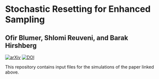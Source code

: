 # Stochastic Resetting for Enhanced Sampling  
## Ofir Blumer, Shlomi Reuveni, and Barak Hirshberg

[![arXiv](http://img.shields.io/badge/arXiv-2211.07746-B31B1B.svg)](arXiv:2210.00558)
[![DOI](http://img.shields.io/badge/DOI-10.1021%2Facs.jpclett.2c03491-blue)](https://pubs.acs.org/doi/10.1021/acs.jpclett.2c03055)

This repository contains input files for the simulations of the paper linked above.
